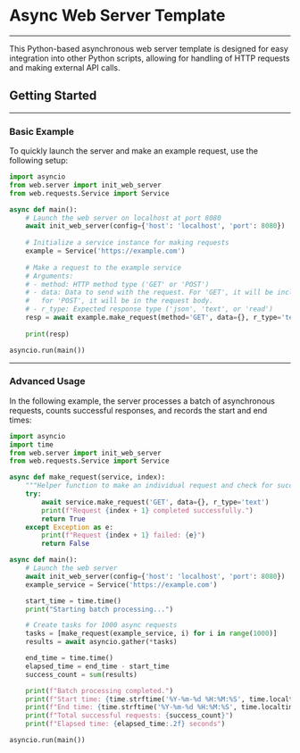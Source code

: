 # Async Web Server Template

---

This Python-based asynchronous web server template is designed for easy integration into other Python scripts, allowing for handling of HTTP requests and making external API calls. 


## Getting Started

--- 
### Basic Example

To quickly launch the server and make an example request, use the following setup:

```python
import asyncio
from web.server import init_web_server
from web.requests.Service import Service

async def main():
    # Launch the web server on localhost at port 8080
    await init_web_server(config={'host': 'localhost', 'port': 8080})
    
    # Initialize a service instance for making requests
    example = Service('https://example.com')
    
    # Make a request to the example service
    # Arguments:
    # - method: HTTP method type ('GET' or 'POST')
    # - data: Data to send with the request. For 'GET', it will be included as query parameters;
    #   for 'POST', it will be in the request body.
    # - r_type: Expected response type ('json', 'text', or 'read')
    resp = await example.make_request(method='GET', data={}, r_type='text')
    
    print(resp)

asyncio.run(main())
```
---
### Advanced Usage

In the following example, the server processes a batch of asynchronous requests, counts successful responses, and records the start and end times:

```python
import asyncio
import time
from web.server import init_web_server
from web.requests.Service import Service

async def make_request(service, index):
    """Helper function to make an individual request and check for success."""
    try:
        await service.make_request('GET', data={}, r_type='text')
        print(f"Request {index + 1} completed successfully.")
        return True
    except Exception as e:
        print(f"Request {index + 1} failed: {e}")
        return False

async def main():
    # Launch the web server
    await init_web_server(config={'host': 'localhost', 'port': 8080})
    example_service = Service('https://example.com')

    start_time = time.time()
    print("Starting batch processing...")

    # Create tasks for 1000 async requests
    tasks = [make_request(example_service, i) for i in range(1000)]
    results = await asyncio.gather(*tasks)

    end_time = time.time()
    elapsed_time = end_time - start_time
    success_count = sum(results)

    print(f"Batch processing completed.")
    print(f"Start time: {time.strftime('%Y-%m-%d %H:%M:%S', time.localtime(start_time))}")
    print(f"End time: {time.strftime('%Y-%m-%d %H:%M:%S', time.localtime(end_time))}")
    print(f"Total successful requests: {success_count}")
    print(f"Elapsed time: {elapsed_time:.2f} seconds")

asyncio.run(main())
```

